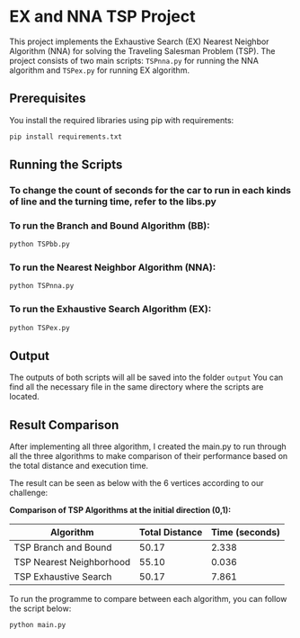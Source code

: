 # EX and NNA TSP Project  

This project implements the Exhaustive Search (EX) Nearest Neighbor Algorithm (NNA) for solving the Traveling Salesman Problem (TSP). The project consists of two main scripts: `TSPnna.py` for running the NNA algorithm and `TSPex.py` for running EX algorithm.  

## Prerequisites  

You install the required libraries using pip with requirements:  

```bash  
pip install requirements.txt
```  

## Running the Scripts  

### To change the count of seconds for the car to run in each kinds of line and the turning time, refer to the libs.py

### To run the Branch and Bound Algorithm (BB):

```bash  
python TSPbb.py  
```

### To run the Nearest Neighbor Algorithm (NNA):  

```bash  
python TSPnna.py  
```  

### To run the Exhaustive Search Algorithm (EX):  

```bash  
python TSPex.py  
```  

## Output  

The outputs of both scripts will all be saved into the folder `output` You can find all the necessary file in the same directory where the scripts are located.  

## Result Comparison

After implementing all three algorithm, I created the main.py to run through all the three algorithms to make comparison of their performance based on the total distance and execution time. 

The result can be seen as below with the 6 vertices according to our challenge:

**Comparison of TSP Algorithms at the initial direction (0,1):**

| Algorithm                            | Total Distance | Time (seconds) |  
|--------------------------------------|----------------|-----------------|  
| TSP Branch and Bound                 | 50.17          | 2.338           |  
| TSP Nearest Neighborhood    | 55.10          | 0.036           |  
| TSP Exhaustive Search                | 50.17          | 7.861           | 

To run the programme to compare between each algorithm, you can follow the script below:

```bash  
python main.py  
```


